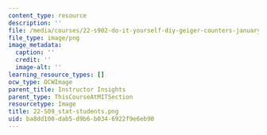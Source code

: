 ```yaml
---
content_type: resource
description: ''
file: /media/courses/22-s902-do-it-yourself-diy-geiger-counters-january-iap-2015/ba8dd100dab5d9b6b0346922f9e6eb90_22-S09_stat-students.png
file_type: image/png
image_metadata:
  caption: ''
  credit: ''
  image-alt: ''
learning_resource_types: []
ocw_type: OCWImage
parent_title: Instructor Insights
parent_type: ThisCourseAtMITSection
resourcetype: Image
title: 22-S09_stat-students.png
uid: ba8dd100-dab5-d9b6-b034-6922f9e6eb90
---
```

